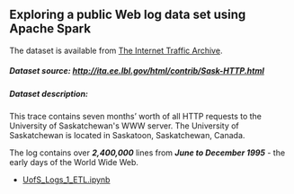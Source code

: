 ## Exploring a public Web log data set using Apache Spark

The dataset is available from [The Internet Traffic Archive](http://ita.ee.lbl.gov/index.html).

##### Dataset source: http://ita.ee.lbl.gov/html/contrib/Sask-HTTP.html

##### Dataset description:

This trace contains seven months’ worth of all HTTP requests to the University of Saskatchewan's WWW server. The University of Saskatchewan is located in Saskatoon, Saskatchewan, Canada.

The log contains over **_2,400,000_** lines from **_June to December 1995_** - the early days of the World Wide Web.

 * [UofS_Logs_1_ETL.ipynb](https://github.com/sgcom/spark-web-log-analysis/blob/master/UofS_Logs_1_ETL.ipynb) 
